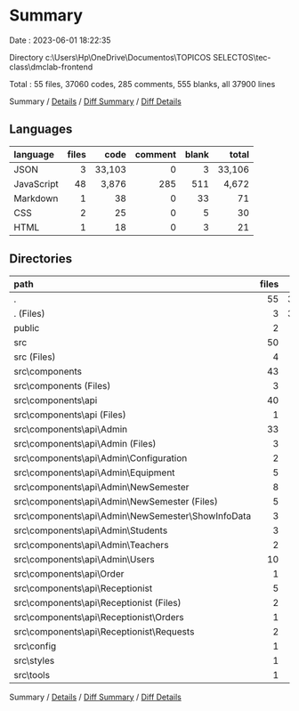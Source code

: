 # Summary

Date : 2023-06-01 18:22:35

Directory c:\\Users\\Hp\\OneDrive\\Documentos\\TOPICOS SELECTOS\\tec-class\\dmclab-frontend

Total : 55 files,  37060 codes, 285 comments, 555 blanks, all 37900 lines

Summary / [Details](details.md) / [Diff Summary](diff.md) / [Diff Details](diff-details.md)

## Languages
| language | files | code | comment | blank | total |
| :--- | ---: | ---: | ---: | ---: | ---: |
| JSON | 3 | 33,103 | 0 | 3 | 33,106 |
| JavaScript | 48 | 3,876 | 285 | 511 | 4,672 |
| Markdown | 1 | 38 | 0 | 33 | 71 |
| CSS | 2 | 25 | 0 | 5 | 30 |
| HTML | 1 | 18 | 0 | 3 | 21 |

## Directories
| path | files | code | comment | blank | total |
| :--- | ---: | ---: | ---: | ---: | ---: |
| . | 55 | 37,060 | 285 | 555 | 37,900 |
| . (Files) | 3 | 33,116 | 0 | 35 | 33,151 |
| public | 2 | 43 | 0 | 4 | 47 |
| src | 50 | 3,901 | 285 | 516 | 4,702 |
| src (Files) | 4 | 47 | 23 | 8 | 78 |
| src\\components | 43 | 3,796 | 262 | 498 | 4,556 |
| src\\components (Files) | 3 | 234 | 0 | 24 | 258 |
| src\\components\\api | 40 | 3,562 | 262 | 474 | 4,298 |
| src\\components\\api (Files) | 1 | 41 | 10 | 11 | 62 |
| src\\components\\api\\Admin | 33 | 2,808 | 251 | 396 | 3,455 |
| src\\components\\api\\Admin (Files) | 3 | 120 | 20 | 15 | 155 |
| src\\components\\api\\Admin\\Configuration | 2 | 75 | 0 | 11 | 86 |
| src\\components\\api\\Admin\\Equipment | 5 | 453 | 155 | 55 | 663 |
| src\\components\\api\\Admin\\NewSemester | 8 | 871 | 0 | 137 | 1,008 |
| src\\components\\api\\Admin\\NewSemester (Files) | 5 | 676 | 0 | 112 | 788 |
| src\\components\\api\\Admin\\NewSemester\\ShowInfoData | 3 | 195 | 0 | 25 | 220 |
| src\\components\\api\\Admin\\Students | 3 | 282 | 5 | 41 | 328 |
| src\\components\\api\\Admin\\Teachers | 2 | 106 | 4 | 19 | 129 |
| src\\components\\api\\Admin\\Users | 10 | 901 | 67 | 118 | 1,086 |
| src\\components\\api\\Order | 1 | 332 | 0 | 30 | 362 |
| src\\components\\api\\Receptionist | 5 | 381 | 1 | 37 | 419 |
| src\\components\\api\\Receptionist (Files) | 2 | 76 | 0 | 9 | 85 |
| src\\components\\api\\Receptionist\\Orders | 1 | 130 | 0 | 13 | 143 |
| src\\components\\api\\Receptionist\\Requests | 2 | 175 | 1 | 15 | 191 |
| src\\config | 1 | 21 | 0 | 5 | 26 |
| src\\styles | 1 | 13 | 0 | 3 | 16 |
| src\\tools | 1 | 24 | 0 | 2 | 26 |

Summary / [Details](details.md) / [Diff Summary](diff.md) / [Diff Details](diff-details.md)